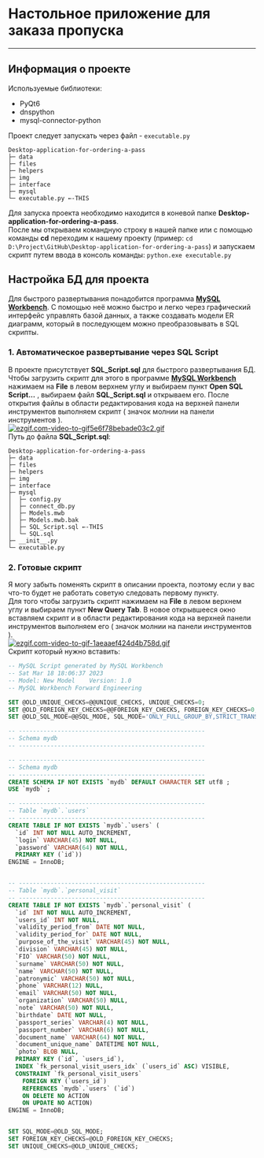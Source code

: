 # Настольное приложение для заказа пропуска
___
## Информация о проекте
Используемые библиотеки:
- PyQt6
- dnspython
- mysql-connector-python

Проект следует запускать через файл - `executable.py`
```
Desktop-application-for-ordering-a-pass
├─ data
├─ files
├─ helpers
├─ img
├─ interface
├─ mysql
└─ executable.py ←-THIS
```
Для запуска проекта необходимо находится в коневой папке **Desktop-application-for-ordering-a-pass**.</br>
После мы открываем командную строку в нашей папке или с помощью команды **cd** переходим к нашему проекту (пример: `cd D:\Project\GitHub\Desktop-application-for-ordering-a-pass`) и запускаем скрипт путем ввода в консоль команды: `python.exe executable.py`

## Настройка БД для проекта
Для быстрого развертывания понадобится программа [**MySQL Workbench**](https://www.mysql.com/products/workbench/). С помощью неё можно быстро и легко через графический интерфейс управлять базой данных, а также создавать модели ER диаграмм, который в последующем можно преобразовывать в SQL скрипты.

### 1. Автоматическое развертывание через SQL Script

В проекте присутствует **SQL_Script.sql** для быстрого развертывания БД. Чтобы загрузить скрипт для этого в программе [**MySQL Workbench**](https://www.mysql.com/products/workbench/) нажимаем на **File** в левом верхнем углу и выбираем пункт **Open SQL Script...** , выбираем файл **SQL_Script.sql** и открываем его. После открытия файлы в области редактирования кода на верхней панели инструментов выполняем скрипт ( значок молнии на панели инструментов ).</br>
<a href="https://gifyu.com/image/SIp1X"><img src="https://s2.gifyu.com/images/ezgif.com-video-to-gif5e6f78bebade03c2.gif" alt="ezgif.com-video-to-gif5e6f78bebade03c2.gif" border="0" /></a></br>
Путь до файла **SQL_Script.sql**:

```
Desktop-application-for-ordering-a-pass
├─ data
├─ files
├─ helpers
├─ img
├─ interface
├─ mysql
│  ├─ config.py
│  ├─ connect_db.py
│  ├─ Models.mwb
│  ├─ Models.mwb.bak
│  ├─ SQL_Script.sql ←-THIS
│  └─ SQL.sql
├─ __init__.py
└─ executable.py
```

### 2. Готовые скрипт

Я могу забыть поменять скрипт в описании проекта, поэтому если у вас что-то будет не работать советую следовать первому пункту.</br>
Для того чтобы загрузить скрипт нажимаем на **File** в левом верхнем углу и выбираем пункт **New Query Tab**. В новое открывшееся окно вставляем скрипт и в области редактирования кода на верхней панели инструментов выполняем его ( значок молнии на панели инструментов ).</br>
<a href="https://gifyu.com/image/SIpAJ"><img src="https://s2.gifyu.com/images/ezgif.com-video-to-gif-1aeaaef424d4b758d.gif" alt="ezgif.com-video-to-gif-1aeaaef424d4b758d.gif" border="0" /></a></br>
Скрипт который нужно вставить:

```sql
-- MySQL Script generated by MySQL Workbench
-- Sat Mar 18 18:06:37 2023
-- Model: New Model    Version: 1.0
-- MySQL Workbench Forward Engineering

SET @OLD_UNIQUE_CHECKS=@@UNIQUE_CHECKS, UNIQUE_CHECKS=0;
SET @OLD_FOREIGN_KEY_CHECKS=@@FOREIGN_KEY_CHECKS, FOREIGN_KEY_CHECKS=0;
SET @OLD_SQL_MODE=@@SQL_MODE, SQL_MODE='ONLY_FULL_GROUP_BY,STRICT_TRANS_TABLES,NO_ZERO_IN_DATE,NO_ZERO_DATE,ERROR_FOR_DIVISION_BY_ZERO,NO_ENGINE_SUBSTITUTION';

-- -----------------------------------------------------
-- Schema mydb
-- -----------------------------------------------------

-- -----------------------------------------------------
-- Schema mydb
-- -----------------------------------------------------
CREATE SCHEMA IF NOT EXISTS `mydb` DEFAULT CHARACTER SET utf8 ;
USE `mydb` ;

-- -----------------------------------------------------
-- Table `mydb`.`users`
-- -----------------------------------------------------
CREATE TABLE IF NOT EXISTS `mydb`.`users` (
  `id` INT NOT NULL AUTO_INCREMENT,
  `login` VARCHAR(45) NOT NULL,
  `password` VARCHAR(64) NOT NULL,
  PRIMARY KEY (`id`))
ENGINE = InnoDB;


-- -----------------------------------------------------
-- Table `mydb`.`personal_visit`
-- -----------------------------------------------------
CREATE TABLE IF NOT EXISTS `mydb`.`personal_visit` (
  `id` INT NOT NULL AUTO_INCREMENT,
  `users_id` INT NOT NULL,
  `validity_period_from` DATE NOT NULL,
  `validity_period_for` DATE NOT NULL,
  `purpose_of_the_visit` VARCHAR(45) NOT NULL,
  `division` VARCHAR(45) NOT NULL,
  `FIO` VARCHAR(50) NOT NULL,
  `surname` VARCHAR(50) NOT NULL,
  `name` VARCHAR(50) NOT NULL,
  `patronymic` VARCHAR(50) NOT NULL,
  `phone` VARCHAR(12) NULL,
  `email` VARCHAR(50) NOT NULL,
  `organization` VARCHAR(50) NULL,
  `note` VARCHAR(50) NOT NULL,
  `birthdate` DATE NOT NULL,
  `passport_series` VARCHAR(4) NOT NULL,
  `passport_number` VARCHAR(6) NOT NULL,
  `document_name` VARCHAR(64) NOT NULL,
  `document_unique_name` DATETIME NOT NULL,
  `photo` BLOB NULL,
  PRIMARY KEY (`id`, `users_id`),
  INDEX `fk_personal_visit_users_idx` (`users_id` ASC) VISIBLE,
  CONSTRAINT `fk_personal_visit_users`
    FOREIGN KEY (`users_id`)
    REFERENCES `mydb`.`users` (`id`)
    ON DELETE NO ACTION
    ON UPDATE NO ACTION)
ENGINE = InnoDB;


SET SQL_MODE=@OLD_SQL_MODE;
SET FOREIGN_KEY_CHECKS=@OLD_FOREIGN_KEY_CHECKS;
SET UNIQUE_CHECKS=@OLD_UNIQUE_CHECKS;

```